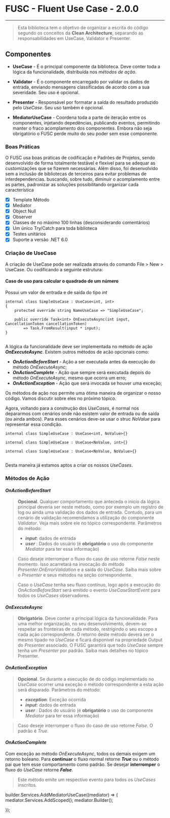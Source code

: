 ﻿[repo]:https://github.com/edkardoso/kchef

# FUSC - Fluent Use Case - 2.0.0

--------------------------------------

> Esta biblioteca tem o objetivo de organizar a escrita do código segundo os conceitos
da **Clean Architecture**, separando as responsabilidades em UseCase, Validator e Presenter.
## Componentes

- **UseCase** - É o principal componente da biblioteca. Deve conter toda a lógica da funcionalidade, distribuída nos _métodos de ação_.


- **Validator** - É o componente encarregado por validar os dados de entrada, enviando mensagens classificadas de acordo com a sua severidade. Seu uso é opcional.
- **Presenter** - Responsável por formatar a saída do resultado produzido pelo _UseCase_. Seu uso também é opcional.
- **MediatorUseCase** - Coordena toda a parte de iteração entre os componentes, injetando depedências, publicando eventos, permitindo manter o fraco acomplamento dos componentes. Embora não seja obrigatório o FUSC perde muito do seu poder sem esse componente.    

### Boas Práticas
O FUSC usa boas práticas de codificação e Padrões de Projetos, sendo desenvolvido de forma totalmente testável e flexível para se adequar as customizações que se fizerem necessárias. Além disso, foi desenvolvido sem a inclusão de bibliotecas de terceiros para evitar problemas de interdependencias.
buscando, sobre tudo, diminuir o acomplamento entre as partes,
padronizar as soluções possibilitando organizar cada característica
- [x] Template Método
- [x] Mediator
- [x] Object Null
- [x] Observer
- [x] Classes de no máximo 100 linhas (desconsiderando comentários)
- [x] Um único Try/Catch para toda biblioteca
- [x] Testes unitários
- [x] Suporte a versão .NET 6.0  

### Criação de UseCase

A criação de UseCase pode ser realizada através do comando
File > New > UseCase.
Ou codificando a seguinte estrutura:

#### Caso de uso para calcular o quadrado de um número
Possui um valor de entrada e de saída do tipo _int_
```
internal class SimpleUseCase : UseCase<int, int>
{
    protected override string NameUseCase => "SimpleUseCase";

    public override Task<int> OnExecuteAsync(int input, CancellationToken cancellationToken)
        => Task.FromResult(input * input);
}


```

A lógica da funcionalidade deve ser implementada no método de ação _**OnExecuteAsync**_. Existem outros métodos de acão opcionais como:
- _**OnActionBeforeStart**_ - Ação a ser executada antes da execução do método _OnExecuteAsync_;
- _**OnActionComplete**_ - Ação que sempre será executada depois do método _OnExecuteAsync_, mesmo que ocorra um erro;
- _**OnActionException**_ - Ação que será invocada se houver uma exceção;

Os métodos de ação nos permite uma ótima maneira de organizar o nosso código. Vamos discutir sobre eles no próximo tópico.

Agora, voltando para a construção dos _UseCases_, é normal nos depararmos com cenários onde não existem valor de entrada ou de saída (ou ainda ambos). Para esses cenários deve-se usar o struc _NoValue_ para representar essa condição.
```
internal class SimpleUseCase : UseCase<int, NoValue>{}

internal class SimpleUseCase : UseCase<NoValue, int>{}

internal class SimpleUseCase : UseCase<NoValue, NoValue>{}


````
Desta maneira já estamos aptos a criar os nossos _UseCases_.

### Métodos de Ação

#### _**OnActionBeforeStart**_ 
> **Opcional**. Qualquer comportamento que anteceda o inicío da lógica principal deveria ser neste método, como por exemplo um registro de log ou ainda uma validação
> dos dados de entrada. Contudo, para um cenário de validação recomendamos a utilização do componente _Validator_. Veja mais sobre ele no tópico correspondente.
> Parâmetros do método:
> - **_input_**: dados de entrada
>- **_user_** : Dados do usuário (é **obrigatório** o uso do componente _Mediator_ para ter essa informação)

> Caso deseje interromper o fluxo do caso de uso retorne _False_ neste momento. 
> Isso acarretará na invocação do método _Presenter.OnErrorValidation_ e a saída do _UseCase_.
> Saiba mais sobre o _Presenter_ e seus métodos na seção correspondente.

> Caso o _UseCase_ tenha seu fluxo contínuo, logo após a execução do _OnActionBeforeStart_ será emitido o evento _UseCaseStartEvent_ para todos os _UseCases_ observadores.


#### _**OnExecuteAsync**_
> **Obrigatório**. Deve conter a principal lógica da funcionalidade. Para uma melhor organização, no seu desenvolvimento, devem-se respeitar as fronteiras de cada método, restrigindo
o seu escopo a cada ação correspondente. 
> O retorno deste método deverá ser o mesmo tipado no _UseCase_ e ficará disponível na propriedade Output do _Presenter_ associado. O FUSC garantirá que todo _UseCase_ sempre tenha
um _Presenter_ por padrão. Saiba mais detalhes no tópico Presenter.

#### _**OnActionException**_
> **Opcional**. Se durante a execução de do código implementado no _UseCase_ ocorrer uma exceção o método correspondente a esta ação será disparado.
> Parâmetros do método:
> - **_exception_**: Exceção ocorrida
> - **_input_**: dados de entrada
>- **_user_** : Dados do usuário (é **obrigatório** o uso do componente _Mediator_ para ter essa informação)

> Caso deseje interromper o fluxo do caso de uso retorne _False_. O padrão é _True_.


#### _**OnActionComplete**_ 
Com exceção ao método _OnExecuteAsync_, todos os demais exigem um retorno boleano.
Para **continuar** o fluxo normal retorne **_True_** ou o método pai que tem esse comportamento como padrão.
Se desejar **interromper** o fluxo do _UseCase_ retorne **_False_**.

> Este método emite um respectivo evento para todos os _UseCases_ inscritos.

builder.Services.AddMediatorUseCase((mediator) =>
{
    mediator.Services.AddScoped<GetProductsUseCase>();
    mediator.Builder();

});
```
